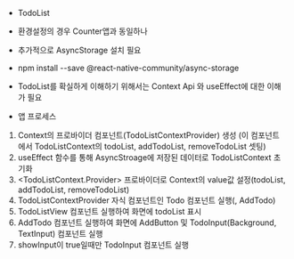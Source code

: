 * TodoList

* 환경설정의 경우 Counter앱과 동일하나
* 추가적으로 AsyncStorage 설치 필요
* npm install --save @react-native-community/async-storage

* TodoList를 확실하게 이해하기 위해서는 Context Api 와 useEffect에 대한 이해가 필요
* 앱 프로세스
1. Context의 프로바이더 컴포넌트(TodoListContextProvider) 생성 (이 컴포넌트에서 TodoListContext의 todoList, addTodoList, removeTodoList 셋팅)
2. useEffect 함수를 통해 AsyncStroage에 저장된 데이터로 TodoListContext 초기화
3. <TodoListContext.Provider> 프로바이더로 Context의 value값 설정(todoList, addTodoList, removeTodoList)
4. TodoListContextProvider 자식 컴포넌트인 Todo 컴포넌트 실행(, AddTodo)
5. TodoListView 컴포넌트 실행하여 화면에 todoList 표시
6. AddTodo 컴포넌트 실행하여 화면에 AddButton 및 TodoInput(Background, TextInput) 컴포넌트 실행
7. showInput이 true일때만 TodoInput 컴포넌트 실행
